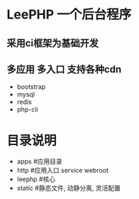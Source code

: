 # LeePHP 一个后台程序
## 采用ci框架为基础开发
## 多应用 多入口 支持各种cdn
- bootstrap
- mysql
- redis
- php-cli

# 目录说明
- apps  #应用目录
- http  #应用入口 service webroot
- leephp #核心
- static #静态文件, 动静分离, 灵活配置
